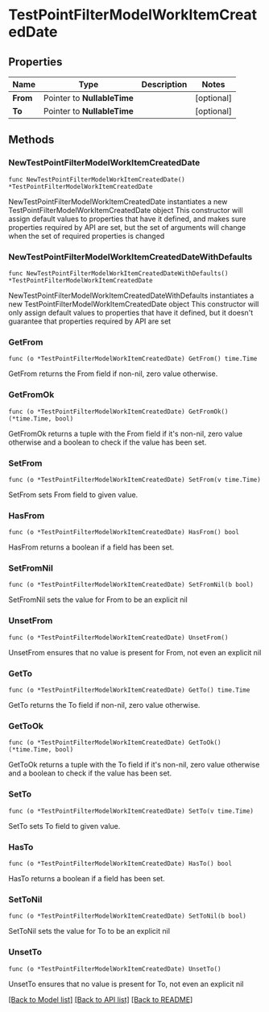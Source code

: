 # TestPointFilterModelWorkItemCreatedDate

## Properties

Name | Type | Description | Notes
------------ | ------------- | ------------- | -------------
**From** | Pointer to **NullableTime** |  | [optional] 
**To** | Pointer to **NullableTime** |  | [optional] 

## Methods

### NewTestPointFilterModelWorkItemCreatedDate

`func NewTestPointFilterModelWorkItemCreatedDate() *TestPointFilterModelWorkItemCreatedDate`

NewTestPointFilterModelWorkItemCreatedDate instantiates a new TestPointFilterModelWorkItemCreatedDate object
This constructor will assign default values to properties that have it defined,
and makes sure properties required by API are set, but the set of arguments
will change when the set of required properties is changed

### NewTestPointFilterModelWorkItemCreatedDateWithDefaults

`func NewTestPointFilterModelWorkItemCreatedDateWithDefaults() *TestPointFilterModelWorkItemCreatedDate`

NewTestPointFilterModelWorkItemCreatedDateWithDefaults instantiates a new TestPointFilterModelWorkItemCreatedDate object
This constructor will only assign default values to properties that have it defined,
but it doesn't guarantee that properties required by API are set

### GetFrom

`func (o *TestPointFilterModelWorkItemCreatedDate) GetFrom() time.Time`

GetFrom returns the From field if non-nil, zero value otherwise.

### GetFromOk

`func (o *TestPointFilterModelWorkItemCreatedDate) GetFromOk() (*time.Time, bool)`

GetFromOk returns a tuple with the From field if it's non-nil, zero value otherwise
and a boolean to check if the value has been set.

### SetFrom

`func (o *TestPointFilterModelWorkItemCreatedDate) SetFrom(v time.Time)`

SetFrom sets From field to given value.

### HasFrom

`func (o *TestPointFilterModelWorkItemCreatedDate) HasFrom() bool`

HasFrom returns a boolean if a field has been set.

### SetFromNil

`func (o *TestPointFilterModelWorkItemCreatedDate) SetFromNil(b bool)`

 SetFromNil sets the value for From to be an explicit nil

### UnsetFrom
`func (o *TestPointFilterModelWorkItemCreatedDate) UnsetFrom()`

UnsetFrom ensures that no value is present for From, not even an explicit nil
### GetTo

`func (o *TestPointFilterModelWorkItemCreatedDate) GetTo() time.Time`

GetTo returns the To field if non-nil, zero value otherwise.

### GetToOk

`func (o *TestPointFilterModelWorkItemCreatedDate) GetToOk() (*time.Time, bool)`

GetToOk returns a tuple with the To field if it's non-nil, zero value otherwise
and a boolean to check if the value has been set.

### SetTo

`func (o *TestPointFilterModelWorkItemCreatedDate) SetTo(v time.Time)`

SetTo sets To field to given value.

### HasTo

`func (o *TestPointFilterModelWorkItemCreatedDate) HasTo() bool`

HasTo returns a boolean if a field has been set.

### SetToNil

`func (o *TestPointFilterModelWorkItemCreatedDate) SetToNil(b bool)`

 SetToNil sets the value for To to be an explicit nil

### UnsetTo
`func (o *TestPointFilterModelWorkItemCreatedDate) UnsetTo()`

UnsetTo ensures that no value is present for To, not even an explicit nil

[[Back to Model list]](../README.md#documentation-for-models) [[Back to API list]](../README.md#documentation-for-api-endpoints) [[Back to README]](../README.md)


